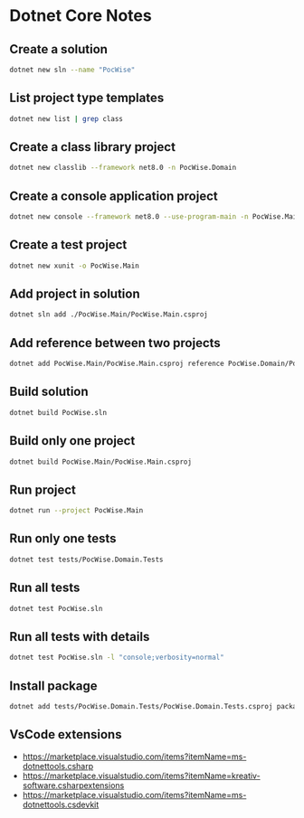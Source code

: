 # Dotnet Core Notes

## Create a solution
```bash
dotnet new sln --name "PocWise"
```

## List project type templates
```bash
dotnet new list | grep class
```

## Create a class library project
```bash
dotnet new classlib --framework net8.0 -n PocWise.Domain
```

## Create a console application project
```bash
dotnet new console --framework net8.0 --use-program-main -n PocWise.Main
```

## Create a test project
```bash
dotnet new xunit -o PocWise.Main
```

## Add project in solution
```bash
dotnet sln add ./PocWise.Main/PocWise.Main.csproj
```

## Add reference between two projects
```bash
dotnet add PocWise.Main/PocWise.Main.csproj reference PocWise.Domain/PocWise.Domain.csproj
```

## Build solution
```bash
dotnet build PocWise.sln
```

## Build only one project
```bash
dotnet build PocWise.Main/PocWise.Main.csproj
```

## Run project
```bash
dotnet run --project PocWise.Main
```

## Run only one tests
```bash
dotnet test tests/PocWise.Domain.Tests
```

## Run all tests
```bash
dotnet test PocWise.sln
```

## Run all tests with details
```bash
dotnet test PocWise.sln -l "console;verbosity=normal"
```

## Install package
```bash
dotnet add tests/PocWise.Domain.Tests/PocWise.Domain.Tests.csproj package Moq
```

## VsCode extensions
- https://marketplace.visualstudio.com/items?itemName=ms-dotnettools.csharp
- https://marketplace.visualstudio.com/items?itemName=kreativ-software.csharpextensions
- https://marketplace.visualstudio.com/items?itemName=ms-dotnettools.csdevkit